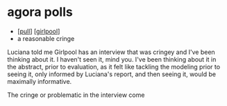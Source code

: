 # agora polls

- [[pull]] [[girlpool]]
- a reasonable cringe

Luciana told me Girlpool has an interview that was cringey and I've been thinking about it. I haven't seen it, mind you. I've been thinking about it in the abstract, prior to evaluation, as it felt like tackling the modeling prior to seeing it, only informed by Luciana's report, and then seeing it, would be maximally informative.

The cringe or problematic in the interview come 


[//begin]: # "Autogenerated link references for markdown compatibility"
[pull]: pull "Pull"
[girlpool]: girlpool "Girlpool"
[//end]: # "Autogenerated link references"